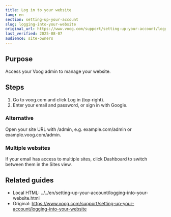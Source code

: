 ```yaml
---
title: Log in to your website
lang: en
section: setting-up-your-account
slug: logging-into-your-website
original_url: https://www.voog.com/support/setting-up-your-account/logging-into-your-website
last_verified: 2025-08-07
audience: site-owners
---
```


## Purpose
Access your Voog admin to manage your website.

## Steps
1) Go to voog.com and click Log in (top‑right).
2) Enter your email and password, or sign in with Google.

### Alternative
Open your site URL with /admin, e.g. example.com/admin or example.voog.com/admin.

### Multiple websites
If your email has access to multiple sites, click Dashboard to switch between them in the Sites view.

## Related guides
- Local HTML: ../../en/setting-up-your-account/logging-into-your-website.html
- Original: https://www.voog.com/support/setting-up-your-account/logging-into-your-website

